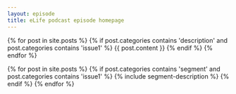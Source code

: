 ```yaml
---
layout: episode
title: eLife podcast episode homepage
---
```


{% for post in site.posts %}
	{% if post.categories contains 'description' and post.categories contains 'issue1' %}
{{ post.content }}
	{% endif %}
{% endfor %}

{% for post in site.posts %}
	{% if post.categories contains 'segment' and post.categories contains 'issue1' %}
		{% include segment-description %}
	{% endif %}
{% endfor %}


